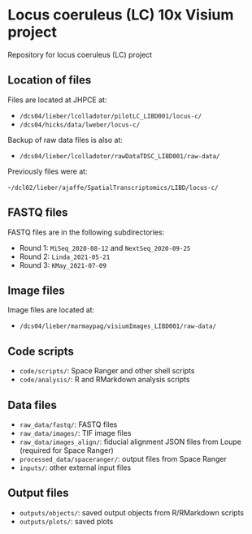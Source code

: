 # Locus coeruleus (LC) 10x Visium project

Repository for locus coeruleus (LC) project


## Location of files

Files are located at JHPCE at:

- `/dcs04/lieber/lcolladotor/pilotLC_LIBD001/locus-c/`
- `/dcs04/hicks/data/lweber/locus-c/`

Backup of raw data files is also at:

- `/dcs04/lieber/lcolladotor/rawDataTDSC_LIBD001/raw-data/`

Previously files were at:

-`/dcl02/lieber/ajaffe/SpatialTranscriptomics/LIBD/locus-c/`


## FASTQ files

FASTQ files are in the following subdirectories:

- Round 1: `MiSeq_2020-08-12` and `NextSeq_2020-09-25`
- Round 2: `Linda_2021-05-21`
- Round 3: `KMay_2021-07-09`


## Image files

Image files are located at:

- `/dcs04/lieber/marmaypag/visiumImages_LIBD001/raw-data/`


## Code scripts

- `code/scripts/`: Space Ranger and other shell scripts
- `code/analysis/`: R and RMarkdown analysis scripts


## Data files

- `raw_data/fastq/`: FASTQ files
- `raw_data/images/`: TIF image files
- `raw_data/images_align/`: fiducial alignment JSON files from Loupe (required for Space Ranger)
- `processed_data/spaceranger/`: output files from Space Ranger
- `inputs/`: other external input files


## Output files

- `outputs/objects/`: saved output objects from R/RMarkdown scripts
- `outputs/plots/`: saved plots


